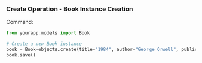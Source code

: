 ### Create Operation - Book Instance Creation

Command:
```python
from yourapp.models import Book

# Create a new Book instance
book = Book=objects.create(title="1984", author="George Orwell", publication_year=1949)
book.save()
